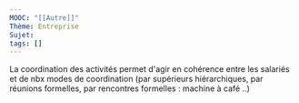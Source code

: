 ```yaml
---
MOOC: "[[Autre]]"
Thème: Entreprise
Sujet:
tags: []
---
```


La coordination des activités permet d'agir en cohérence entre les salariés et de nbx modes de coordination (par supérieurs hiérarchiques, par réunions formelles, par rencontres formelles : machine à café ..)

